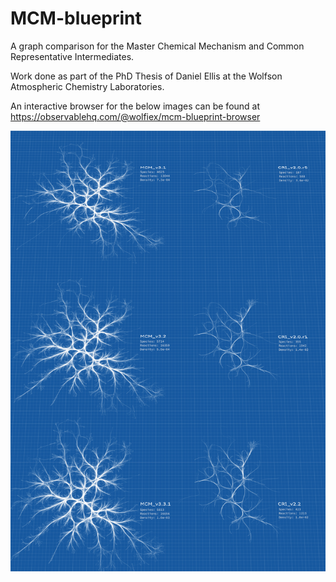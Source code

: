 # MCM-blueprint
A graph comparison for the Master Chemical Mechanism and Common Representative Intermediates.

Work done as part of the PhD Thesis of Daniel Ellis at the Wolfson Atmospheric Chemistry Laboratories. 

An interactive browser for the below images can be found at https://observablehq.com/@wolfiex/mcm-blueprint-browser


<img src='./plots/poster.png'></img>
